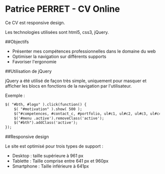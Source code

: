 Patrice PERRET - CV Online
==========================

Ce CV est responsive design.

Les technologies utilisées sont html5, css3, jQuery.


##Objectifs

- Présenter mes compétences professionnelles dans le domaine du web
- Optimiser la navigation sur différents supports
- Favoriser l'ergonomie


##Utilisation de jQuery

jQuery a été utilisé de façon très simple, uniquement pour masquer et afficher les blocs en fonctions de la navigation par l'utilisateur.

Exemple :

```html
$( "#bth, #logo" ).click(function() {
	$( "#motivation" ).show( 500 );
	$("#competences, #contact_c, #portfolio, ul#c1, ul#c2, ul#c3, ul#c4, ul#c5").hide();
	$('#menu .active').removeClass('active');
	$("#bth").addClass('active');
});
```

##Responsive design

Le site est optimisé pour trois types de support :

- Desktop : taille supérieure à 961 px
- Tablette : Taille comprise entre 641 px et 960px
- Smartphone : Taille inférieure à 641px




